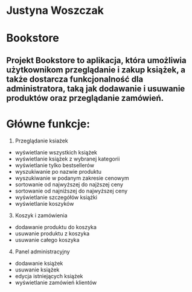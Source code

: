 # Justyna Woszczak

# Bookstore

## Projekt Bookstore to aplikacja, która umożliwia użytkownikom przeglądanie i zakup książek, a także dostarcza funkcjonalność dla administratora, taką jak dodawanie i usuwanie produktów oraz przeglądanie zamówień.

# Główne funkcje:

1. Przeglądanie ksiażek

- wyświetlanie wszystkich książek
- wyświetlanie książek z wybranej kategorii
- wyświetlanie tylko bestsellerów
- wyszukiwanie po nazwie produktu
- wyszukiwanie w podanym zakresie cenowym
- sortowanie od najwyższej do najższej ceny
- sortowanie od najniższej do najwyższej ceny
- wyświetlanie szczegółów książki
- wyświetlanie koszyków 


3. Koszyk i zamówienia

- dodawanie produktu do koszyka
- usuwanie produktu z koszyka
- usuwanie całego koszyka


4. Panel administracyjny

- dodawanie książek
- usuwanie książek
- edycja istniejących książek
- wyświetlanie zamówień klientów
